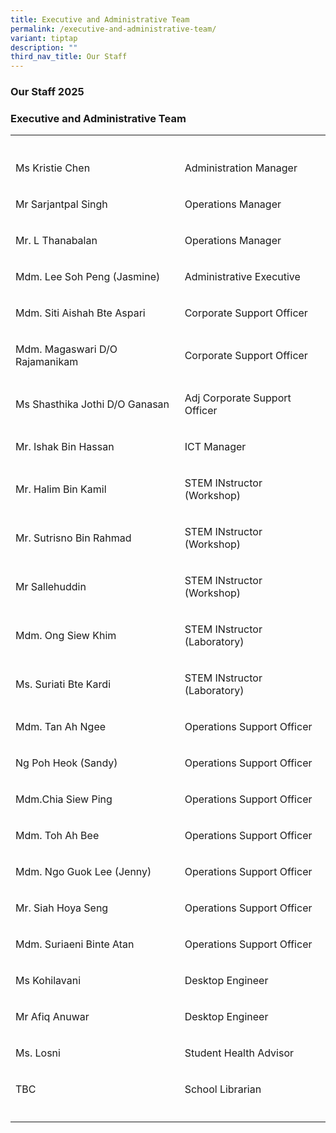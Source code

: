 ```yaml
---
title: Executive and Administrative Team
permalink: /executive-and-administrative-team/
variant: tiptap
description: ""
third_nav_title: Our Staff
---
```

<h3><strong>Our Staff 2025</strong></h3>
<h3>Executive and Administrative Team</h3>
<table style="minWidth: 50px">
<colgroup>
<col>
<col>
</colgroup>
<tbody>
<tr>
<th rowspan="1" colspan="1">
<p></p>
</th>
<th rowspan="1" colspan="1">
<p></p>
</th>
</tr>
<tr>
<td rowspan="1" colspan="1">
<p>Ms Kristie Chen</p>
</td>
<td rowspan="1" colspan="1">
<p>Administration Manager</p>
</td>
</tr>
<tr>
<td rowspan="1" colspan="1">
<p>Mr Sarjantpal Singh</p>
</td>
<td rowspan="1" colspan="1">
<p>Operations Manager</p>
</td>
</tr>
<tr>
<td rowspan="1" colspan="1">
<p>Mr. L Thanabalan</p>
</td>
<td rowspan="1" colspan="1">
<p>Operations Manager</p>
</td>
</tr>
<tr>
<td rowspan="1" colspan="1">
<p>Mdm. Lee Soh Peng (Jasmine)</p>
</td>
<td rowspan="1" colspan="1">
<p>Administrative Executive</p>
</td>
</tr>
<tr>
<td rowspan="1" colspan="1">
<p>Mdm. Siti Aishah Bte Aspari</p>
</td>
<td rowspan="1" colspan="1">
<p>Corporate Support Officer</p>
</td>
</tr>
<tr>
<td rowspan="1" colspan="1">
<p>Mdm. Magaswari D/O Rajamanikam</p>
</td>
<td rowspan="1" colspan="1">
<p>Corporate Support Officer</p>
</td>
</tr>
<tr>
<td rowspan="1" colspan="1">
<p>Ms Shasthika Jothi D/O Ganasan</p>
</td>
<td rowspan="1" colspan="1">
<p>Adj Corporate Support Officer</p>
</td>
</tr>
<tr>
<td rowspan="1" colspan="1">
<p>Mr. Ishak Bin Hassan</p>
</td>
<td rowspan="1" colspan="1">
<p>ICT Manager</p>
</td>
</tr>
<tr>
<td rowspan="1" colspan="1">
<p>Mr. Halim Bin Kamil</p>
</td>
<td rowspan="1" colspan="1">
<p>STEM INstructor (Workshop)</p>
</td>
</tr>
<tr>
<td rowspan="1" colspan="1">
<p>Mr. Sutrisno Bin Rahmad</p>
</td>
<td rowspan="1" colspan="1">
<p>STEM INstructor (Workshop)</p>
</td>
</tr>
<tr>
<td rowspan="1" colspan="1">
<p>Mr Sallehuddin</p>
</td>
<td rowspan="1" colspan="1">
<p>STEM INstructor (Workshop)</p>
</td>
</tr>
<tr>
<td rowspan="1" colspan="1">
<p>Mdm. Ong Siew Khim</p>
</td>
<td rowspan="1" colspan="1">
<p>STEM INstructor (Laboratory)</p>
</td>
</tr>
<tr>
<td rowspan="1" colspan="1">
<p>Ms. Suriati Bte Kardi</p>
</td>
<td rowspan="1" colspan="1">
<p>STEM INstructor (Laboratory)</p>
</td>
</tr>
<tr>
<td rowspan="1" colspan="1">
<p>Mdm. Tan Ah Ngee</p>
</td>
<td rowspan="1" colspan="1">
<p>Operations Support Officer</p>
</td>
</tr>
<tr>
<td rowspan="1" colspan="1">
<p>Ng Poh Heok (Sandy)</p>
</td>
<td rowspan="1" colspan="1">
<p>Operations Support Officer</p>
</td>
</tr>
<tr>
<td rowspan="1" colspan="1">
<p>Mdm.Chia Siew Ping</p>
</td>
<td rowspan="1" colspan="1">
<p>Operations Support Officer</p>
</td>
</tr>
<tr>
<td rowspan="1" colspan="1">
<p>Mdm. Toh Ah Bee</p>
</td>
<td rowspan="1" colspan="1">
<p>Operations Support Officer</p>
</td>
</tr>
<tr>
<td rowspan="1" colspan="1">
<p>Mdm. Ngo Guok Lee (Jenny)</p>
</td>
<td rowspan="1" colspan="1">
<p>Operations Support Officer</p>
</td>
</tr>
<tr>
<td rowspan="1" colspan="1">
<p>Mr. Siah Hoya Seng</p>
</td>
<td rowspan="1" colspan="1">
<p>Operations Support Officer</p>
</td>
</tr>
<tr>
<td rowspan="1" colspan="1">
<p>Mdm. Suriaeni Binte Atan</p>
</td>
<td rowspan="1" colspan="1">
<p>Operations Support Officer</p>
</td>
</tr>
<tr>
<td rowspan="1" colspan="1">
<p>Ms Kohilavani</p>
</td>
<td rowspan="1" colspan="1">
<p>Desktop Engineer</p>
</td>
</tr>
<tr>
<td rowspan="1" colspan="1">
<p>Mr Afiq Anuwar</p>
</td>
<td rowspan="1" colspan="1">
<p>Desktop Engineer</p>
</td>
</tr>
<tr>
<td rowspan="1" colspan="1">
<p>Ms. Losni</p>
</td>
<td rowspan="1" colspan="1">
<p>Student Health Advisor</p>
</td>
</tr>
<tr>
<td rowspan="1" colspan="1">
<p>TBC</p>
</td>
<td rowspan="1" colspan="1">
<p>School Librarian</p>
</td>
</tr>
<tr>
<td rowspan="1" colspan="1">
<p></p>
</td>
<td rowspan="1" colspan="1">
<p></p>
</td>
</tr>
</tbody>
</table>
<p></p>